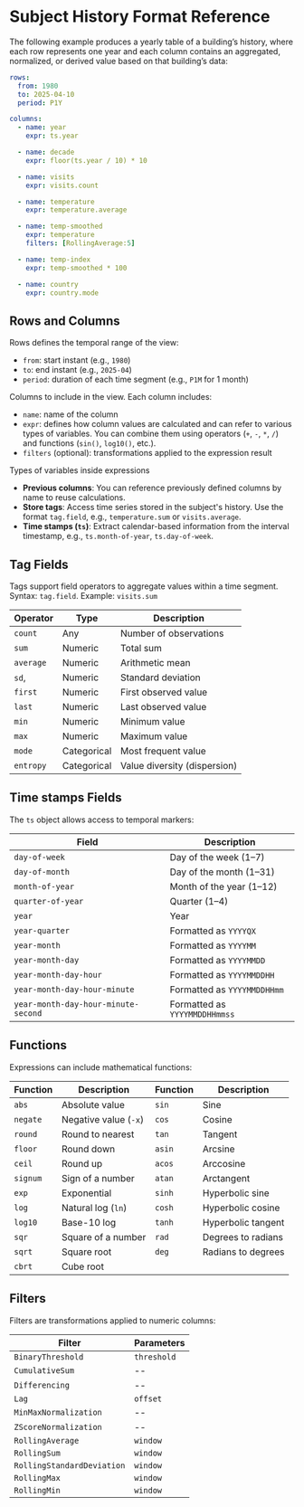 # Subject History Format Reference

The following example produces a yearly table of a building’s history, where each row represents one year and each column contains an aggregated, normalized, or derived value based on that building’s data:

```yaml
rows:
  from: 1980
  to: 2025-04-10
  period: P1Y

columns:
  - name: year
    expr: ts.year

  - name: decade
    expr: floor(ts.year / 10) * 10

  - name: visits
    expr: visits.count

  - name: temperature
    expr: temperature.average

  - name: temp-smoothed
    expr: temperature
    filters: [RollingAverage:5]

  - name: temp-index
    expr: temp-smoothed * 100

  - name: country
    expr: country.mode
```


## Rows and Columns
Rows defines the temporal range of the view:

- `from`: start instant (e.g., `1980`)
- `to`: end instant (e.g., `2025-04`)
- `period`: duration of each time segment (e.g., `P1M` for 1 month)

Columns to include in the view. Each column includes:

- `name`: name of the column
- `expr`: defines how column values are calculated and can refer to various types of variables. You can combine them using operators (`+`, `-`, `*`, `/`) and functions (`sin()`, `log10()`, etc.).
- `filters` (optional): transformations applied to the expression result

Types of variables inside expressions

- **Previous columns**: You can reference previously defined columns by name to reuse calculations.
- **Store tags**: Access time series stored in the subject's history. Use the format `tag.field`, e.g., `temperature.sum` or `visits.average`.
- **Time stamps (`ts`)**: Extract calendar-based information from the interval timestamp, e.g., `ts.month-of-year`, `ts.day-of-week`.

## Tag Fields

Tags support field operators to aggregate values within a time segment. Syntax: `tag.field`. Example: `visits.sum`

| Operator       | Type        | Description                         |
|----------------|-------------|-------------------------------------|
| `count`        | Any         | Number of observations              |
| `sum`          | Numeric     | Total sum                           |
| `average`      | Numeric     | Arithmetic mean                     |
| `sd`,          | Numeric     | Standard deviation                  |
| `first`        | Numeric     | First observed value                |
| `last`         | Numeric     | Last observed value                 |
| `min`          | Numeric     | Minimum value                       |
| `max`          | Numeric     | Maximum value                       |
| `mode`         | Categorical | Most frequent value                 |
| `entropy`      | Categorical | Value diversity (dispersion)        |

## Time stamps Fields

The `ts` object allows access to temporal markers:

| Field                            | Description                        |
|----------------------------------|------------------------------------|
| `day-of-week`                    | Day of the week (1–7)              |
| `day-of-month`                   | Day of the month (1–31)            |
| `month-of-year`                  | Month of the year (1–12)           |
| `quarter-of-year`                | Quarter (1–4)                      |
| `year`                           | Year                               |
| `year-quarter`                   | Formatted as `YYYYQX`             |
| `year-month`                     | Formatted as `YYYYMM`             |
| `year-month-day`                 | Formatted as `YYYYMMDD`           |
| `year-month-day-hour`            | Formatted as `YYYYMMDDHH`         |
| `year-month-day-hour-minute`     | Formatted as `YYYYMMDDHHmm`       |
| `year-month-day-hour-minute-second` | Formatted as `YYYYMMDDHHmmss`  |

## Functions

Expressions can include mathematical functions:

| Function    | Description         | Function | Description             |
|-------------|---------------------|----------|-------------------------|
| `abs`       | Absolute value       | `sin`    | Sine                    |
| `negate`    | Negative value (`-x`) | `cos`    | Cosine                  |
| `round`     | Round to nearest     | `tan`    | Tangent                 |
| `floor`     | Round down           | `asin`   | Arcsine                 |
| `ceil`      | Round up             | `acos`   | Arccosine               |
| `signum`    | Sign of a number     | `atan`   | Arctangent              |
| `exp`       | Exponential          | `sinh`   | Hyperbolic sine         |
| `log`       | Natural log (`ln`)   | `cosh`   | Hyperbolic cosine       |
| `log10`     | Base-10 log          | `tanh`   | Hyperbolic tangent      |
| `sqr`       | Square of a number   | `rad`    | Degrees to radians      |
| `sqrt`      | Square root          | `deg`    | Radians to degrees      |
| `cbrt`      | Cube root            |          |                         |

## Filters

Filters are transformations applied to numeric columns:

| Filter                     | Parameters     |
|----------------------------|----------------|
| `BinaryThreshold`          | `threshold`    |
| `CumulativeSum`            | --             |
| `Differencing`             | --             |
| `Lag`                      | `offset`       |
| `MinMaxNormalization`      | --             |
| `ZScoreNormalization`      | --             |
| `RollingAverage`           | `window`       |
| `RollingSum`               | `window`       |
| `RollingStandardDeviation` | `window`       |
| `RollingMax`               | `window`       |
| `RollingMin`               | `window`       |



